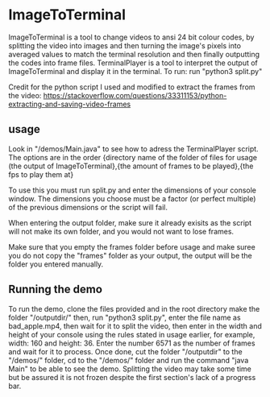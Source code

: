 # ImageToTerminal
ImageToTerminal is a tool to change videos to ansi 24 bit colour codes, by splitting the video into images and then turning the image's pixels into averaged values to match the terminal resolution and then finally outputting the codes into frame files.
TerminalPlayer is a tool to interpret the output of ImageToTerminal and display it in the terminal.
To run: run "python3 split.py"

Credit for the python script I used and modified to extract the frames from the video: https://stackoverflow.com/questions/33311153/python-extracting-and-saving-video-frames
## usage
Look in "/demos/Main.java" to see how to adress the TerminalPlayer script. The options are in the order {directory name of the folder of files for usage (the output of ImageToTerminal},{the amount of frames to be played},{the fps to play them at} 

To use this you must run split.py and enter the dimensions of your console window. The dimensions you choose must be a factor (or perfect multiple) of the previous dimensions or the script will fail.

When entering the output folder, make sure it already exisits as the script will not make its own folder, and you would not want to lose frames.

Make sure that you empty the frames folder before usage and make suree you do not copy the "frames" folder as your output, the output will be the folder you entered manually.

## Running the demo
To run the demo, clone the files provided and in the root directory make the folder "/outputdir/" then, run "python3 split.py", enter the file name as bad_apple.mp4, then wait for it to split the video, then enter in the width and height of your console using the rules stated in usage earlier, for example, width: 160 and height: 36. Enter the number 6571 as the number of frames and wait for it to process. Once done, cut the folder "/outputdir" to the "/demos/" folder, cd to the "/demos/" folder and run the command "java Main" to be able to see the demo. Splitting the video may take some time but be assured it is not frozen despite the first section's lack of a progress bar.
